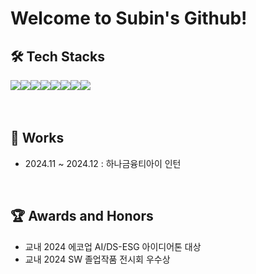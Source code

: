 # Welcome to Subin's Github!

## 🛠️ Tech Stacks 
<div style="display:flex; flex-direction:row;">
    <img src="https://img.shields.io/badge/Python-3776AB?style=flat&logo=python&logoColor=white">
    <img src="https://img.shields.io/badge/Django-3776AB?style=flat&logo=django&logoColor=white">
    <br/>
    <img src="https://img.shields.io/badge/Kotlin-7F52FF?style=flat&logo=kotlin&logoColor=white">
    <img src="https://img.shields.io/badge/HTML-E34F26?style=flat&logo=html5&logoColor=white">
    <img src="https://img.shields.io/badge/CSS-1572B6?style=flat&logo=css3&logoColor=white">
    <img src="https://img.shields.io/badge/JavaScript-F7DF1E?style=flat&logo=javascript&logoColor=white">
    <img src="https://img.shields.io/badge/Typescript-3178C6?style=flat&logo=Typescript&logoColor=white"/>
    <img src="https://img.shields.io/badge/React-61DAFB?style=flat&logo=react&logoColor=white">
</div>
<br/><br/>

## 🏢 Works
- 2024.11 ~ 2024.12 : 하나금융티아이 인턴

<br/>

## 🏆 Awards and Honors
- 교내 2024 에코업 AI/DS-ESG 아이디어톤 대상
- 교내 2024 SW 졸업작품 전시회 우수상
